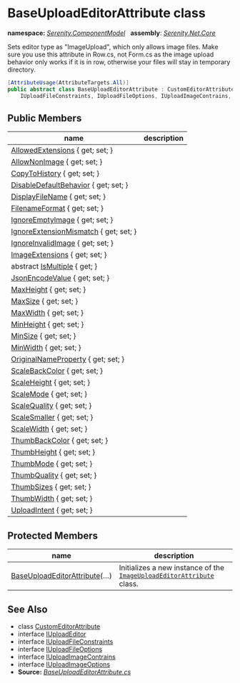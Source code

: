 # BaseUploadEditorAttribute class
**namespace:** *[Serenity.ComponentModel](../README.md#serenity.componentmodel-namespace)*   **assembly**: *[Serenity.Net.Core](../README.md)*

Sets editor type as "ImageUpload", which only allows image files. Make sure you use this attribute in Row.cs, not Form.cs as the image upload behavior only works if it is in row, otherwise your files will stay in temporary directory.

```csharp
[AttributeUsage(AttributeTargets.All)]
public abstract class BaseUploadEditorAttribute : CustomEditorAttribute, IUploadEditor, 
    IUploadFileConstraints, IUploadFileOptions, IUploadImageContrains, IUploadImageOptions
```

## Public Members

| name | description |
| --- | --- |
| [AllowedExtensions](BaseUploadEditorAttribute/AllowedExtensions.md) { get; set; } |  |
| [AllowNonImage](BaseUploadEditorAttribute/AllowNonImage.md) { get; set; } |  |
| [CopyToHistory](BaseUploadEditorAttribute/CopyToHistory.md) { get; set; } |  |
| [DisableDefaultBehavior](BaseUploadEditorAttribute/DisableDefaultBehavior.md) { get; set; } |  |
| [DisplayFileName](BaseUploadEditorAttribute/DisplayFileName.md) { get; set; } |  |
| [FilenameFormat](BaseUploadEditorAttribute/FilenameFormat.md) { get; set; } |  |
| [IgnoreEmptyImage](BaseUploadEditorAttribute/IgnoreEmptyImage.md) { get; set; } |  |
| [IgnoreExtensionMismatch](BaseUploadEditorAttribute/IgnoreExtensionMismatch.md) { get; set; } |  |
| [IgnoreInvalidImage](BaseUploadEditorAttribute/IgnoreInvalidImage.md) { get; set; } |  |
| [ImageExtensions](BaseUploadEditorAttribute/ImageExtensions.md) { get; set; } |  |
| abstract [IsMultiple](BaseUploadEditorAttribute/IsMultiple.md) { get; } |  |
| [JsonEncodeValue](BaseUploadEditorAttribute/JsonEncodeValue.md) { get; set; } |  |
| [MaxHeight](BaseUploadEditorAttribute/MaxHeight.md) { get; set; } |  |
| [MaxSize](BaseUploadEditorAttribute/MaxSize.md) { get; set; } |  |
| [MaxWidth](BaseUploadEditorAttribute/MaxWidth.md) { get; set; } |  |
| [MinHeight](BaseUploadEditorAttribute/MinHeight.md) { get; set; } |  |
| [MinSize](BaseUploadEditorAttribute/MinSize.md) { get; set; } |  |
| [MinWidth](BaseUploadEditorAttribute/MinWidth.md) { get; set; } |  |
| [OriginalNameProperty](BaseUploadEditorAttribute/OriginalNameProperty.md) { get; set; } |  |
| [ScaleBackColor](BaseUploadEditorAttribute/ScaleBackColor.md) { get; set; } |  |
| [ScaleHeight](BaseUploadEditorAttribute/ScaleHeight.md) { get; set; } |  |
| [ScaleMode](BaseUploadEditorAttribute/ScaleMode.md) { get; set; } |  |
| [ScaleQuality](BaseUploadEditorAttribute/ScaleQuality.md) { get; set; } |  |
| [ScaleSmaller](BaseUploadEditorAttribute/ScaleSmaller.md) { get; set; } |  |
| [ScaleWidth](BaseUploadEditorAttribute/ScaleWidth.md) { get; set; } |  |
| [ThumbBackColor](BaseUploadEditorAttribute/ThumbBackColor.md) { get; set; } |  |
| [ThumbHeight](BaseUploadEditorAttribute/ThumbHeight.md) { get; set; } |  |
| [ThumbMode](BaseUploadEditorAttribute/ThumbMode.md) { get; set; } |  |
| [ThumbQuality](BaseUploadEditorAttribute/ThumbQuality.md) { get; set; } |  |
| [ThumbSizes](BaseUploadEditorAttribute/ThumbSizes.md) { get; set; } |  |
| [ThumbWidth](BaseUploadEditorAttribute/ThumbWidth.md) { get; set; } |  |
| [UploadIntent](BaseUploadEditorAttribute/UploadIntent.md) { get; set; } |  |

## Protected Members

| name | description |
| --- | --- |
| [BaseUploadEditorAttribute](BaseUploadEditorAttribute/BaseUploadEditorAttribute.md)(…) | Initializes a new instance of the [`ImageUploadEditorAttribute`](ImageUploadEditorAttribute.md) class. |

## See Also

* class [CustomEditorAttribute](CustomEditorAttribute.md)
* interface [IUploadEditor](IUploadEditor.md)
* interface [IUploadFileConstraints](IUploadFileConstraints.md)
* interface [IUploadFileOptions](IUploadFileOptions.md)
* interface [IUploadImageContrains](IUploadImageContrains.md)
* interface [IUploadImageOptions](IUploadImageOptions.md)
* **Source:** *[BaseUploadEditorAttribute.cs](https://github.com/serenity-is/Serenity/blob/master/src/Serenity.Net.Core/ComponentModel/Upload/BaseUploadEditorAttribute.cs)*